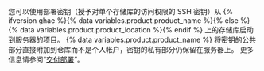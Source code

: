 您可以使用部署密钥（授予对单个存储库的访问权限的 SSH 密钥）从 {% ifversion ghae %}{% data variables.product.product_name %}{% else %}{% data variables.product.product_location %}{% endif %} 上的存储库启动到服务器的项目。 {% data variables.product.product_name %} 将密钥的公共部分直接附加到仓库而不是个人帐户，密钥的私有部分仍保留在服务器上。 更多信息请参阅“[交付部署](/rest/guides/delivering-deployments)”。
